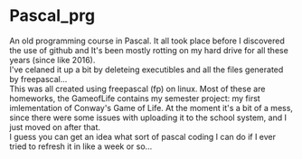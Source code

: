# Pascal_prg
An old programming course in Pascal. It all took place before I discovered the use of github and It's been mostly rotting on my hard drive for all these years (since like 2016).   
I've celaned it up a bit by deleteing executibles and all the files generated by freepascal...   
This was all created using freepascal (fp) on linux.
Most of these are homeworks, the GameofLife contains my semester project: my first imlementation of Conway's Game of Life. At the moment it's a bit of a mess, since there were some issues with uploading it to the school system, and I just moved on after that.   
I guess you can get an idea what sort of pascal coding I can do if I ever tried to refresh it in like a week or so...